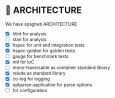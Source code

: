 # 📐 ARCHITECTURE

We have spagheti ARCHITECTURE
* [x] hlint for analysis
* [ ] stan for analysis
* [x] hspec for unit and integration tests
* [x] hspec-golden for golden tests
* [ ] gauge for benchmark tests
* [x] mtl for IoC
* [ ] mono-traversable as container standard library
* [x] relude as standard library
* [x] co-log for logging
* [x] optparse-applicative for parse options
* [ ] for configuration
